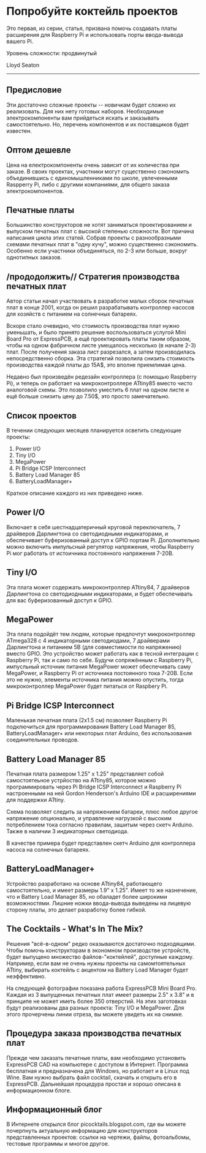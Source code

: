 Попробуйте коктейль проектов
============================
Это первая, из серии, статья, призвана помочь создавать платы расширения для Raspberry Pi и использовать порты ввода-вывода вашего Pi.

Уровень сложности: продвинутый

Lloyd Seaton

* * *
Предисловие
--------------
Эти достаточно сложные проекты -- новичкам будет сложно их реализовать. Для них нету готовых наборов. Необходимые электрокомпоненты вам прийдеться искать и заказывать самостоятельно. Но, перечень компонентов и их поставщиков будет известен.


Оптом дешевле
--------------
Цена на електрокомпоненты очень зависит от их количества при заказе. В своих проектах, участники могут существенно сэкономить объединившись с единомышленниками по школе, увлеченными Raspperry Pi, либо с другими компаниями, для общего заказа электрокомпонентов.

Печатные платы
--------
Большинство конструкторов не хотят заниматься проектированием и выпуском печатных плат с высокой степенью сложности. Вот причина написания цикла этих статей. Собрав проекты с разнообразными схемами печатных плат в "одну кучу", можно существенно сэкономить. 
Особенно если участники объединяться, по 2-3 или больше, вокруг однотипных заказов.


/прододолжить//
Стратегия производства печатных плат
--------------------------
Автор статьи начал участвовать в разработке малых сборок печатных плат в конце 2001, когда он решил разрабатывать контроллер насосов для хозяйств с питанием на солнечных батареях.

Вскоре стало очевидно, что стоимость производства плат нужно уменьшать, и было принято решение воспользоваться услугой Mini Board Pro от ExpressPCB, а ещё проектировать платы таким образом, чтобы на одном фабричном листе умещалось несколько (в начале 2-3) плат. После получения заказа лист разрезался, а затем производилась непосредственно сборка. Эта стратегий позволила снизить стоимость производства каждой платы до 15A$, это вполне приемлимая цена.

Недавно был произведён редезайн контроллера (с помощью Raspberry Pi), и теперь он работает на микроконтроллере ATtiny85 вместо чисто аналоговой схемы. Это позволило уместить 6 плат на одном листе и ещё больше снизить цену до 7.50$, это просто замечательно.


Список проектов
---------------
В течении следующих месяцев планируется осветить следующие проекты:

1. Power I/O
2. Tiny I/O
3. MegaPower
4. Pi Bridge ICSP Interconnect
5. Battery Load Manager 85
6. BatteryLoadManager+

Краткое описание каждого из них приведено ниже.


Power I/O
---------
Включает в себя шестнадцатеричный круговой переключатель, 7 драйверов Дарлингтона со светодиодными индикаторами, и обеспечивает буферизованный доступ к GPIO портам Pi. Дополнительно можно включить импульсный регулятор напряжения, чтобы Raspberry Pi мог работать от истоичника постоянного напряжения 7-20В.


Tiny I/O
--------
Эта плата может содержать микроконтроллер ATtiny84, 7 драйверов Дарлингтона со светодиодными индикаторами, и будет обеспечивать для вас буферизованный доступ к GPIO.


MegaPower
---------
Эта плата подойдёт тем людям, которые предпочтут микроконтроллер ATmega328 с 4 индикаторными светодиодами, 7 драйверами Дарлингтона и питанием 5В (для совместимости по напряжению) вместо GPIO. Это устройство может работать как в тесной интеграции с Raspberry Pi, так и само по себе. Будучи сопряжённым с Raspberry Pi, импусльный источник питания MegaPower может обеспечивать саму MegaPower, и Raspberry Pi от источника постоянного тока 7-20В. Если это не нужно, элементы источника питания можно опустить, тогда микроконтроллер MegaPower будет питаться от Raspbery Pi.


Pi Bridge ICSP Interconnect
---------------------------
Маленькая печатная плата (2x1.5 см) позволяет Raspberry Pi подключиться для программирования Battery Load Manager 85,
BatteryLoadManager+ или некоторых плат Arduino, без использования соединительных проводов.


Battery Load Manager 85
-----------------------
Печатная плата размером 1.25" x 1.25" представляет собой самостоятеьное устрйоство на ATtiny85, которое можно программировать через Pi Bridge ICSP Interconnect и Raspberry Pi настроенными на ней Gordon Henderson's Arduino IDE и расширениями для поддержки ATtiny.

Схема позволяет следить за напряжением батареи, плюс любое другое напряжение опционально, и управление нагрузкой с высоким потреблением тока согласно правилам, зашитым через скетч Arduino. Также в наличии 3 индикаторных светодиода.

В качестве примера будет представлен скетч Arduino для контроллера насоса на солнечных батареях.


BatteryLoadManager+
-------------------
Устройство разработано на основе ATtiny84, работающего самостоятельно, и имеет размеры 1.9" x 1.25". Имеет то же назнечение, что и Battery Load Manager 85, но обаладет более широкими возможностями. Лишние ножки ввода-вывода выведены на лицевую сторону платы, это делает разработку более гибкой.


The Cocktails - What's In The Mix?
----------------------------------
Решения "всё-в-одном" редко оказываются достаточно подходящими. Чтобы помочь конструкторам в экономном производстве устройств, будет выпущено множество файлов-"коктейлей", доступные каждому. Например, если вам не очень нужны проекты на самомтоятельных ATtiny, выбирать коктейль с акцентом на Battery Load Manager будет неэффективно.

На следующей фотографии показана работа ExpressPCB Mini Board Pro. Каждая из 3 выпущенных печатных плат имеет размеры 2.5" x 3.8" и в принципе не может иметь более 350 отверстий. На этих заготовках будут реализованы два разных проекта: Tiny I/O и MegaPower. Для этого прочерчены линии отреза, вы можете увидеть их на снимке.


Процедура заказа производства печатных плат
-------------------------------------------
Прежде чем заказать печатные платы, вам необходимо установить ExpressPCB CAD на компьютере с доступом в Интернет. Программа бесплатная и предназначена для Windows, но работает и в Linux под Wine. Вам нужно выбрать файл cocktail, скачать и открыть его в ExpressPCB. Дальнейшая процедура простая и хорошо описана в информационном блоге.


Информационный блог
-------------------
В Интернете открылся блог picocktails.blogspot.com, где вы можете почерпнуть актуальную информацию для конструкторов представленных проектов: ссылки на чертежи, файлы, фотоальбомы, тестовые программы и многое другое.
